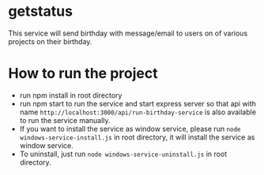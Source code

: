 # getstatus
This service will send birthday with message/email to users on of various projects on their birthday.
# How to run the project
* run npm install in root directory
* run npm start to run the service and start express server so that api with name `http://localhost:3000/api/run-birthday-service` is also available to run the service manually.
* If you want to install the service as window service, please run `node windows-service-install.js` in root directory, it will install the service as window service.
* To uninstall, just run `node windows-service-uninstall.js` in root directory.